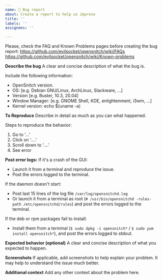 ```yaml
---
name: 🐞 Bug report
about: Create a report to help us improve
title: ''
labels: ''
assignees: ''

---
```


Please, check the FAQ and Known Problems pages before creating the bug report:
https://github.com/evilsocket/opensnitch/wiki/FAQs
https://github.com/evilsocket/opensnitch/wiki/Known-problems

**Describe the bug**
A clear and concise description of what the bug is.

Include the following information:
 - OpenSnitch version.
 - OS: [e.g. Debian GNU/Linux, ArchLinux, Slackware, ...]
 - Version [e.g. Buster, 10.3, 20.04]
 - Window Manager: [e.g. GNOME Shell, KDE, enlightenment, i3wm, ...]
 - Kernel version: echo $(uname -a)

**To Reproduce**
Describe in detail as much as you can what happened.

Steps to reproduce the behavior:
1. Go to '...'
2. Click on '....'
3. Scroll down to '....'
4. See error

**Post error logs:** 
If it's a crash of the GUI: 
 - Launch it from a terminal and reproduce the issue.
 - Post the errors logged to the terminal.

If the daemon doesn't start:
 - Post last 15 lines of the log file `/var/log/opensnitchd.log`
 - Or launch it from a terminal as root (`# /usr/bin/opensnitchd -rules-path /etc/opensnitchd/rules`) and post the errors logged to the terminal.

If the deb or rpm packages fail to install:
 - Install them from a terminal (`$ sudo dpkg -i opensnitch*` / `$ sudo yum install opensnitch*`), and post the errors logged to stdout.

**Expected behavior (optional)**
A clear and concise description of what you expected to happen.

**Screenshots**
If applicable, add screenshots to help explain your problem. It may help to understand the issue much better.

**Additional context**
Add any other context about the problem here.
